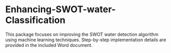 # Enhancing-SWOT-water-Classification
This package focuses on improving the SWOT water detection algorithm using machine learning techniques.   Step-by-step implementation details are provided in the included Word document.
